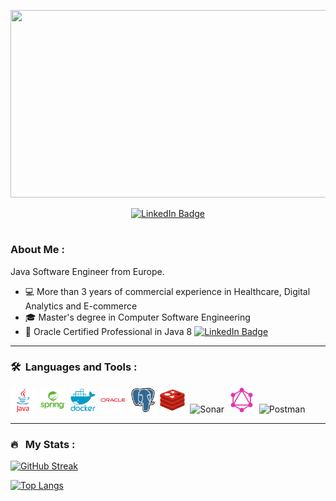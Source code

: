 

<p align="center"><img src="https://media.giphy.com/media/dWesBcTLavkZuG35MI/giphy.gif" width="600" height="300"  /></p>
<p align="center">
<a href="https://www.linkedin.com/in/serhiimazur/"><img src="https://img.shields.io/badge/LinkedIn-blue?style=for-the-badge&logo=linkedin&logoColor=white" alt="LinkedIn Badge"></a>

<h1>

### About Me :

Java Software Engineer from Europe.
- :computer: More than 3 years of commercial experience in Healthcare, Digital Analytics and E-commerce
- :mortar_board: Master's degree in Computer Software Engineering
- :pencil: Oracle Certified Professional in Java 8 <a href="https://catalog-education.oracle.com/pls/certview/sharebadge?id=6FCE23B88A7A7B57E5F63D98D6B877C1DB0FFC0DF4990D5CD3FCAB36B242374A"><img src="https://img.shields.io/badge/Credential-F80000?style=for-the-badge&logo=oracle&logoColor=white" alt="LinkedIn Badge"></a>



---

### 🛠 &nbsp;Languages and Tools :

<p>
<img src="https://github.com/devicons/devicon/blob/master/icons/java/java-original-wordmark.svg" title="Java" alt="Java" width="40" height="40"/>&nbsp;
<img src="https://github.com/devicons/devicon/blob/master/icons/spring/spring-original-wordmark.svg" title="Spring" alt="Spring" width="40" height="40"/>&nbsp;
<img src="https://github.com/devicons/devicon/blob/master/icons/docker/docker-plain-wordmark.svg" title="Docker"  alt="Docker" width="40" height="40"/>&nbsp;
<img src="https://github.com/devicons/devicon/blob/master/icons/oracle/oracle-original.svg" title="Oracle Database" alt="Oracle Database" width="40" height="40"/>&nbsp;
<img src="https://github.com/devicons/devicon/blob/master/icons/postgresql/postgresql-original.svg" title="PostgreSQL"  alt="PostgreSQL" width="40" height="40"/>&nbsp;
<img src="https://github.com/devicons/devicon/blob/master/icons/redis/redis-original.svg" title="Redis"  alt="Redis" width="40" height="40"/>&nbsp;
<img src="https://agmusiccenter.com/wp-content/uploads/2015/12/sonar-logo.png" title="SonarQube" alt="Sonar" width="40" height="40"/>&nbsp;
<img src="https://github.com/devicons/devicon/blob/master/icons/graphql/graphql-plain.svg" title="GraphQL"  alt="GraphQL" width="40" height="40"/>&nbsp;
<img src="https://www.vectorlogo.zone/logos/getpostman/getpostman-icon.svg" title="Postman"  alt="Postman" width="40" height="40"/>&nbsp;
</p>

---

### 🔥 &nbsp; My Stats :
[![GitHub Streak](http://github-readme-streak-stats.herokuapp.com?user=seregamazur&theme=dark&background=000000)](https://git.io/streak-stats)

[![Top Langs](https://github-readme-stats.vercel.app/api/top-langs/?username=seregamazur&layout=compact&theme=vision-friendly-dark)](https://github.com/anuraghazra/github-readme-stats)
